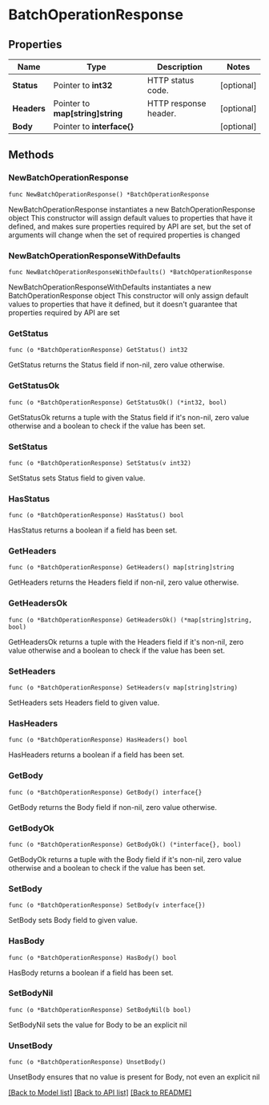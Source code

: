 # BatchOperationResponse

## Properties

Name | Type | Description | Notes
------------ | ------------- | ------------- | -------------
**Status** | Pointer to **int32** | HTTP status code. | [optional] 
**Headers** | Pointer to **map[string]string** | HTTP response header. | [optional] 
**Body** | Pointer to **interface{}** |  | [optional] 

## Methods

### NewBatchOperationResponse

`func NewBatchOperationResponse() *BatchOperationResponse`

NewBatchOperationResponse instantiates a new BatchOperationResponse object
This constructor will assign default values to properties that have it defined,
and makes sure properties required by API are set, but the set of arguments
will change when the set of required properties is changed

### NewBatchOperationResponseWithDefaults

`func NewBatchOperationResponseWithDefaults() *BatchOperationResponse`

NewBatchOperationResponseWithDefaults instantiates a new BatchOperationResponse object
This constructor will only assign default values to properties that have it defined,
but it doesn't guarantee that properties required by API are set

### GetStatus

`func (o *BatchOperationResponse) GetStatus() int32`

GetStatus returns the Status field if non-nil, zero value otherwise.

### GetStatusOk

`func (o *BatchOperationResponse) GetStatusOk() (*int32, bool)`

GetStatusOk returns a tuple with the Status field if it's non-nil, zero value otherwise
and a boolean to check if the value has been set.

### SetStatus

`func (o *BatchOperationResponse) SetStatus(v int32)`

SetStatus sets Status field to given value.

### HasStatus

`func (o *BatchOperationResponse) HasStatus() bool`

HasStatus returns a boolean if a field has been set.

### GetHeaders

`func (o *BatchOperationResponse) GetHeaders() map[string]string`

GetHeaders returns the Headers field if non-nil, zero value otherwise.

### GetHeadersOk

`func (o *BatchOperationResponse) GetHeadersOk() (*map[string]string, bool)`

GetHeadersOk returns a tuple with the Headers field if it's non-nil, zero value otherwise
and a boolean to check if the value has been set.

### SetHeaders

`func (o *BatchOperationResponse) SetHeaders(v map[string]string)`

SetHeaders sets Headers field to given value.

### HasHeaders

`func (o *BatchOperationResponse) HasHeaders() bool`

HasHeaders returns a boolean if a field has been set.

### GetBody

`func (o *BatchOperationResponse) GetBody() interface{}`

GetBody returns the Body field if non-nil, zero value otherwise.

### GetBodyOk

`func (o *BatchOperationResponse) GetBodyOk() (*interface{}, bool)`

GetBodyOk returns a tuple with the Body field if it's non-nil, zero value otherwise
and a boolean to check if the value has been set.

### SetBody

`func (o *BatchOperationResponse) SetBody(v interface{})`

SetBody sets Body field to given value.

### HasBody

`func (o *BatchOperationResponse) HasBody() bool`

HasBody returns a boolean if a field has been set.

### SetBodyNil

`func (o *BatchOperationResponse) SetBodyNil(b bool)`

 SetBodyNil sets the value for Body to be an explicit nil

### UnsetBody
`func (o *BatchOperationResponse) UnsetBody()`

UnsetBody ensures that no value is present for Body, not even an explicit nil

[[Back to Model list]](../README.md#documentation-for-models) [[Back to API list]](../README.md#documentation-for-api-endpoints) [[Back to README]](../README.md)


